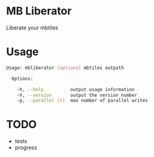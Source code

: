 MB Liberator
=====

Liberate your mbtiles

Usage
===

```bash
Usage: mbliberator [options] mbtiles outpath

  Options:

    -h, --help          output usage information
    -V, --version       output the version number
    -p, --parallel [n]  max number of parallel writes
```

TODO
====

- tests
- progress